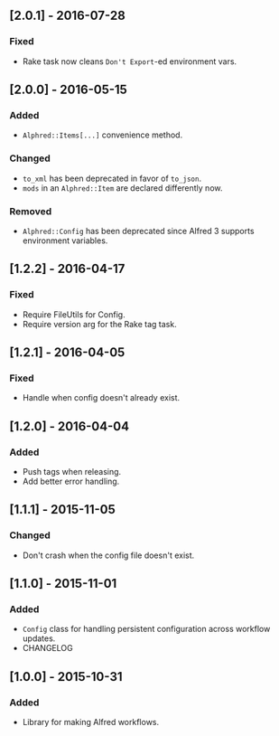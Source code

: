## [2.0.1] - 2016-07-28
### Fixed
- Rake task now cleans `Don't Export`-ed environment vars.

## [2.0.0] - 2016-05-15
### Added
- `Alphred::Items[...]` convenience method.

### Changed
- `to_xml` has been deprecated in favor of `to_json`.
- `mods` in an `Alphred::Item` are declared differently now.

### Removed
- `Alphred::Config` has been deprecated since Alfred 3 supports environment
variables.

## [1.2.2] - 2016-04-17
### Fixed
- Require FileUtils for Config.
- Require version arg for the Rake tag task.

## [1.2.1] - 2016-04-05
### Fixed
- Handle when config doesn't already exist.

## [1.2.0] - 2016-04-04
### Added
- Push tags when releasing.
- Add better error handling.

## [1.1.1] - 2015-11-05
### Changed
- Don't crash when the config file doesn't exist.

## [1.1.0] - 2015-11-01
### Added
- `Config` class for handling persistent configuration across workflow updates.
- CHANGELOG

## [1.0.0] - 2015-10-31
### Added
- Library for making Alfred workflows.
